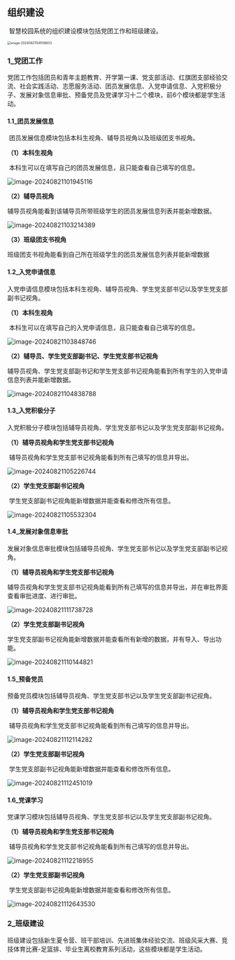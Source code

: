 ## 组织建设

​		智慧校园系统的组织建设模块包括党团工作和班级建设。

<img src="https://hebuta219.github.io/images/image-20240821154556833.png" alt="image-20240821154556833" style="zoom:50%;" />

### 1_党团工作

​		党团工作包括团员和青年主题教育、开学第一课、党支部活动、红旗团支部经验交流、社会实践活动、志愿服务活动、团员发展信息、入党申请信息、入党积极分子、发展对象信息审批、预备党员及党课学习十二个模块，前6个模块都是学生活动。

#### 1.1_团员发展信息

​		团员发展信息模块包括本科生视角、辅导员视角以及班级团支书视角。

**（1）本科生视角**

​		本科生可以在填写自己的团员发展信息，且只能查看自己填写的信息。

![image-20240821101945116](https://hebuta219.github.io/images/image-20240821101945116.png)

**（2）辅导员视角**

​		辅导员视角能看到该辅导员所带班级学生的团员发展信息列表并能新增数据。

![image-20240821103214389](https://hebuta219.github.io/images/image-20240821103214389.png)

**（3）班级团支书视角**

​		班级团支书视角能看到自己所在班级学生的团员发展信息列表并能新增数据



#### 1.2_入党申请信息

​		入党申请信息模块包括本科生视角、辅导员视角、学生党支部书记以及学生党支部副书记视角。



**（1）本科生视角**

​		本科生可以在填写自己的入党申请信息，且只能查看自己填写的信息。

![image-20240821103848746](https://hebuta219.github.io/images/image-20240821103848746.png)

**（2）辅导员、学生党支部副书记、学生党支部书记视角**

​		辅导员视角、学生党支部副书记和学生党支部书记视角能看到所有学生的入党申请信息列表并能新增数据。

![image-20240821104838788](https://hebuta219.github.io/images/image-20240821104838788.png)



#### 1.3_入党积极分子

​		入党积极分子模块包括辅导员视角、学生党支部书记以及学生党支部副书记视角。

**（1）辅导员视角和学生党支部书记视角**

​		辅导员视角和学生党支部书记视角能看到所有己填写的信息并导出。

![image-20240821105226744](https://hebuta219.github.io/images/image-20240821105226744.png)

**（2）学生党支部副书记视角**

​	        学生党支部副书记视角能新增数据并能查看和修改所有信息。

![image-20240821105532304](https://hebuta219.github.io/images/image-20240821105532304.png)



#### 1.4_发展对象信息审批

​		发展对象信息审批模块包括辅导员视角、学生党支部书记以及学生党支部副书记视角。

**（1）辅导员视角和学生党支部书记视角**

​		辅导员视角和学生党支部书记视角能看到所有己填写的信息并导出，并在审批界面查看审批进度、进行审批。

![image-20240821111738728](https://hebuta219.github.io/images/image-20240821111738728.png)

**（2）学生党支部副书记视角**

​	        学生党支部副书记视角能新增数据并能查看所有新增的数据，并有导入、导出功能。

![image-20240821110144821](https://hebuta219.github.io/images/image-20240821110144821.png)



#### 1.5_预备党员

​		预备党员模块包括辅导员视角、学生党支部书记以及学生党支部副书记视角。

**（1）辅导员视角和学生党支部书记视角**

​		辅导员视角和学生党支部书记视角能看到所有己填写的信息并导出。

![image-20240821112114282](https://hebuta219.github.io/images/image-20240821112114282.png)

**（2）学生党支部副书记视角**

​	        学生党支部副书记视角能新增数据并能查看和修改所有信息。

![image-20240821112451019](https://hebuta219.github.io/images/image-20240821112451019.png)



#### 1.6_党课学习

​		党课学习模块包括辅导员视角、学生党支部书记以及学生党支部副书记视角。

**（1）辅导员视角和学生党支部书记视角**

​		辅导员视角和学生党支部书记视角能看到所有己填写的信息并导出。

![image-20240821112218955](https://hebuta219.github.io/images/image-20240821112218955.png)

**（2）学生党支部副书记视角**

​	        学生党支部副书记视角能新增数据并能查看和修改所有信息。

![image-20240821112643530](https://hebuta219.github.io/images/image-20240821112643530.png)

### 2_班级建设

​		班级建设包括新生夏令营、班干部培训、先进班集体经验交流、班级风采大赛、竞技体育比赛-足篮排、毕业生离校教育系列活动，这些模块都是学生活动。